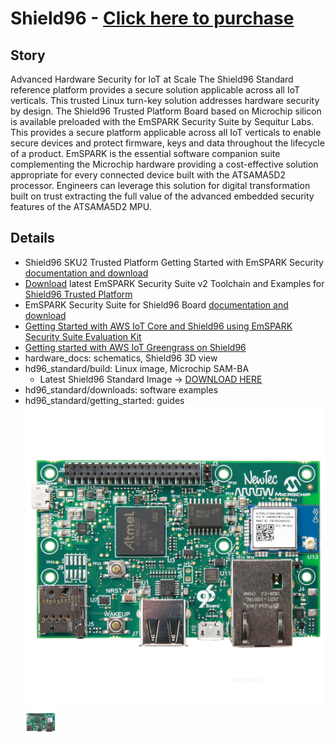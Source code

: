 **Shield96** - [Click here to purchase](https://www.arrow.com/en/research-and-events/articles/the-shield96-development-boards)
====================================================

**Story**
------------------------
Advanced Hardware Security for IoT at Scale
The Shield96 Standard reference platform provides a secure solution applicable across all IoT verticals. This trusted Linux turn-key solution addresses hardware security by design.
The Shield96 Trusted Platform Board based on Microchip silicon is available preloaded with the EmSPARK Security Suite by Sequitur Labs. This provides a secure platform applicable across all IoT verticals to enable secure devices and protect firmware, keys and data throughout the lifecycle of a product. EmSPARK is the essential software companion suite complementing the Microchip hardware providing a cost-effective solution appropriate for every connected device built with the ATSAMA5D2 processor. Engineers can leverage this solution for digital transformation built on trust extracting the full value of the advanced embedded security features of the ATSAMA5D2 MPU.

**Details**
------------------------
- Shield96 SKU2 Trusted Platform Getting Started with EmSPARK Security [documentation and download](https://github.com/ArrowElectronics/hd96/blob/master/hd96_trusted_platform/getting_started/GETTING_STARTED-SKU2_V.01.pdf)
- [Download](https://github.com/ArrowElectronics/hd96/releases/download/20200721_shield96_emspark_/arrow_corelockr_package_2020-07-21_1.tar.gz) latest EmSPARK Security Suite v2 Toolchain and Examples for [Shield96 Trusted Platform](https://www.arrow.com/en/products/hd96-trusted-platform/arrow-development-tools)
- EmSPARK Security Suite for Shield96 Board [documentation and download](https://github.com/ArrowElectronics/hd96/blob/master/hd96_trusted_platform/EmSPARKSecuritySuite_ForHelmsDeep96_OnePagerFlyer_FINAL_12122019.pdf) 
- [Getting Started with AWS IoT Core and Shield96 using EmSPARK Security Suite Evaluation Kit](https://github.com/ArrowElectronics/hd96/wiki/Onboarding-to-Aws-IoT-Core-with-Shield96)
- [Getting started with AWS IoT Greengrass on Shield96](https://github.com/ArrowElectronics/hd96/wiki/Using-AWS-IoT-Greengrass-with-Shield96)
- hardware_docs: schematics, Shield96 3D view
- hd96_standard/build: Linux image, Microchip SAM-BA
  - Latest Shield96 Standard Image -> [DOWNLOAD HERE](https://www.arrow.com/-/media/16ac745adb794a398a9d927ab7988bd8.ashx?h=16&thn=1&w=16)
- hd96_standard/downloads: software examples
- hd96_standard/getting_started: guides
![Shield96](hardware_docs/pics/Untitled-2.jpg)<img src="hardware_docs/pics/Untitled-2.jpg" height="48" width="48">
